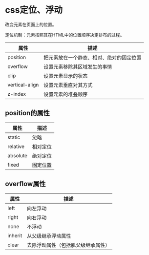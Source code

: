 # css定位、浮动

改变元素在页面上的位置。

定位机制：元素按照其在HTML中的位置顺序决定排布的过程。

| 属性 | 描述 |
|-----|------|
| position       | 把元素放在一个静态、相对、绝对的固定位置 |
| overflow       | 设置元素移除其区域发生的事情           |
| clip           | 设置元素显示的状态                   |
| vertical-align | 设置元素垂直对其方式                  |
| z-index        | 设置元素的堆叠顺序                   |  

## position的属性

| 属性 | 描述 |
|-----|------|
| static   | 忽略    |
| relative | 相对定位 |
| absolute | 绝对定位 |
| fixed    | 固定位置 |

## overflow属性

| 属性 | 描述 |
|-----|------|
| left       | 向左浮动         |
| right      | 向右浮动         |
| none       | 不浮动           |
| inherit    | 从父级继承浮动属性 |
| clear      | 去除浮动属性（包括肌父级继承属性）|